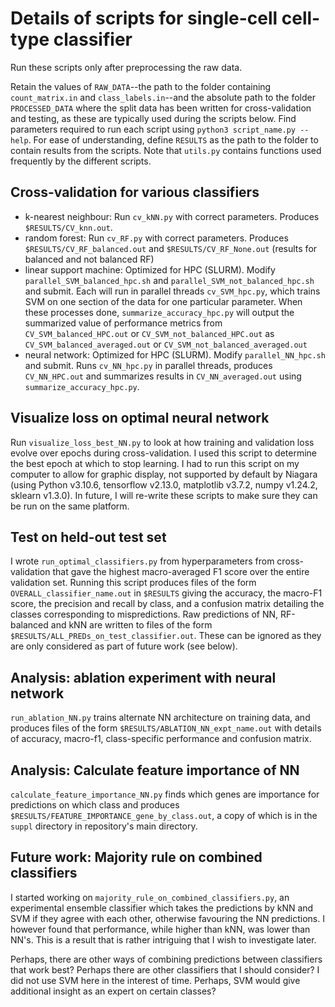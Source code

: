 # Details of scripts for single-cell cell-type classifier

Run these scripts only after preprocessing the raw data.

Retain the values of ``RAW_DATA``--the path to the folder containing ``count_matrix.in`` and ``class_labels.in``--and the absolute path to the folder ``PROCESSED_DATA`` where the split data has been written for cross-validation and testing, as these are typically used during the scripts below.  Find parameters required to run each script using ``python3 script_name.py --help``.  For ease of understanding, define ``RESULTS`` as the path to the folder to contain results from the scripts.  Note that ``utils.py`` contains functions used frequently by the different scripts.

## Cross-validation for various classifiers

- k-nearest neighbour: Run ``cv_kNN.py`` with correct parameters. Produces ``$RESULTS/CV_knn.out``.
- random forest: Run ``cv_RF.py`` with correct parameters.  Produces ``$RESULTS/CV_RF_balanced.out`` and ``$RESULTS/CV_RF_None.out`` (results for balanced and not balanced RF)
- linear support machine: Optimized for HPC (SLURM).  Modify ``parallel_SVM_balanced_hpc.sh`` and ``parallel_SVM_not_balanced_hpc.sh`` and submit.  Each will run in parallel threads ``cv_SVM_hpc.py``, which trains SVM on one section of the data for one particular parameter.  When these processes done, ``summarize_accuracy_hpc.py`` will output the summarized value of performance metrics from ``CV_SVM_balanced_HPC.out`` or ``CV_SVM_not_balanced_HPC.out`` as ``CV_SVM_balanced_averaged.out`` or ``CV_SVM_not_balanced_averaged.out``
- neural network: Optimized for HPC (SLURM).  Modify ``parallel_NN_hpc.sh`` and submit.  Runs ``cv_NN_hpc.py`` in parallel threads, produces ``CV_NN_HPC.out`` and summarizes results in ``CV_NN_averaged.out`` using ``summarize_accuracy_hpc.py``.

## Visualize loss on optimal neural network

Run ``visualize_loss_best_NN.py`` to look at how training and validation loss evolve over epochs during cross-validation.  I used this script to determine the best epoch at which to stop learning.  I had to run this script on my computer to allow for graphic display, not supported by default by Niagara (using Python v3.10.6, tensorflow v2.13.0, matplotlib v3.7.2, numpy v1.24.2, sklearn v1.3.0).  In future, I will re-write these scripts to make sure they can be run on the same platform.

## Test on held-out test set

I wrote ``run_optimal_classifiers.py`` from hyperparameters from cross-validation that gave the highest macro-averaged F1 score over the entire validation set.  Running this script produces files of the form ``OVERALL_classifier_name.out`` in ``$RESULTS`` giving the accuracy, the macro-F1 score, the precision and recall by class, and a confusion matrix detailing the classes corresponding to mispredictions.  Raw predictions of NN, RF-balanced and kNN are written to files of the form ``$RESULTS/ALL_PREDs_on_test_classifier.out``.  These can be ignored as they are only considered as part of future work (see below).

## Analysis: ablation experiment with neural network

``run_ablation_NN.py`` trains alternate NN architecture on training data, and produces files of the form ``$RESULTS/ABLATION_NN_expt_name.out`` with details of accuracy, macro-f1, class-specific performance and confusion matrix.

## Analysis: Calculate feature importance of NN

``calculate_feature_importance_NN.py`` finds which genes are importance for predictions on which class and produces ``$RESULTS/FEATURE_IMPORTANCE_gene_by_class.out``, a copy of which is in the ``suppl`` directory in repository's main directory.

## Future work: Majority rule on combined classifiers

I started working on ``majority_rule_on_combined_classifiers.py``, an experimental ensemble classifier which takes the predictions by kNN and SVM if they agree with each other, otherwise favouring the NN predictions.  I however found that performance, while higher than kNN, was lower than NN's.  This is a result that is rather intriguing that I wish to investigate later.  

Perhaps, there are other ways of combining predictions between classifiers that work best?  Perhaps there are other classifiers that I should consider?  I did not use SVM here in the interest of time.  Perhaps, SVM would give additional insight as an expert on certain classes?


